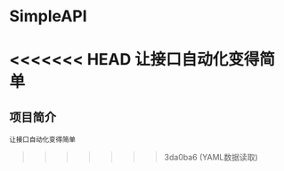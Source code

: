 # SimpleAPI
<<<<<<< HEAD
让接口自动化变得简单
=======

## 项目简介

~~~
让接口自动化变得简单
~~~

>>>>>>> 3da0ba6 (YAML数据读取)
